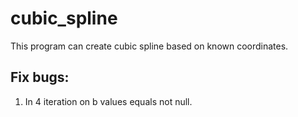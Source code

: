 # cubic_spline

This program can create cubic spline based on known coordinates.

## Fix bugs:
1. In 4 iteration on b values equals not null. 

